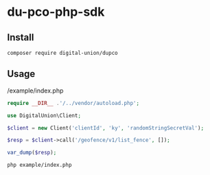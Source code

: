# du-pco-php-sdk

## Install
```shell
composer require digital-union/dupco
```

## Usage
/example/index.php
```php
require __DIR__ .'/../vendor/autoload.php';

use DigitalUnion\Client;

$client = new Client('clientId', 'ky', 'randomStringSecretVal');

$resp = $client->call('/geofence/v1/list_fence', []);

var_dump($resp);
```

```shell
php example/index.php
```

